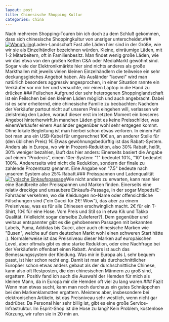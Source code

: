 ```yaml
---
layout: post
title: Chinesische Shopping Kultur
categories: China
---
```

Nach mehreren Shopping-Touren bin ich doch zu dem Schluß gekommen, dass sich chinesische Shoppingkultur von unsriger unterscheidet.### [![](http://news.xinhuanet.com/english/2008-07/30/xinsrc_352070530153454618211.jpg "Wangfujing ")](http://news.xinhuanet.com/english/2008-07/30/content_8857533.htm)Laden-Landschaft
Fast alle Läden hier sind in der Größe, wie wir sie als Einzelhändler bezeichnen würden. Kleine, einräumige Läden, mit 1-2 Mitarbeitern, oft in Familienbesitz. Man findet wenig große Läden, wie wir das etwa von den großen Ketten C&amp;A oder MediaMarkt gewöhnt sind. Sogar viele der Elektronikmärkte hier sind nichts anderes als große Markthallen mit jeweils vielen kleinen Einzelhändlern die teilweise ein sehr deckungsgleiches Angebot haben. Als Ausländer "laowei" wird man natürlich besonders aggressiv angesprochen, in einer Situation rannte ein Verkäufer vor mir her und versuchte, mir einen Laptop in die Hand zu drücken.### Feilschen
Aufgrund der sehr heterogenen Shoppinglandschaft ist ein Feilschen bei den kleinen Läden möglich und auch angebracht. Dabei ist es sehr erheiternd, eine chinesische Familie zu beobachten: Nachdem der Verkäufer partout nicht auf unseren Preis eingehen will, verlassen wir zielstrebig den Laden, worauf dieser erst im letzten Moment ein besseres Angebot hinterherwirft.In manchen Läden gibt es keine Preisschilder, was einemVerkäufer einem Ausländer gegenüber wohl sehr entgegen kommt. Ohne lokale Begleitung ist man hierbei schon etwas verloren. In einem Fall bot man uns ein USB-Kabel für umgerechnet 10€ an, an anderer Stelle für (den üblichen Preis) 1€.Etwas gewöhnungsbedürftig ist das Rabatt-System. Anders als in Europa, wo wir in Prozent-Reduktion, also 30% Rabatt, heißt, 30% weniger bezahlen, läuft das hier anders: Einerseits basiert die Angabe auf einem "Prodecis", einem 10er-System: "1" bedeutet 10%, "10" bedeutet 100%. Andererseits wird nicht die Reduktion, sondern der finale zu zahlende Prozentsatz genannt. Eine Angabe von "7.5" bedeute nach unserem System also 25% Rabatt.### Preisspannen und Ladenqualität
[![](http://farm4.static.flickr.com/3323/3521428652_c42a24b371.jpg "Typische Einkaufspassage")](http://www.flickr.com/photos/dcmaster/3521428652/)Wie nicht anders zu erwarten, kann man hier eine Bandbreite aller Preisspannen und Marken finden. Einerseits eine relativ dreckige und unsaubere Einkaufs-Passage, in der sogar Mopeds/E-Fahrräder verkehren, wo die Kleidungen no-Name oder offensichtliche Fälschungen sind ("ein Gucci für 2€! Wow"), das aber zu einem Preisniveau, was es für alle Chinesen erschwinglich macht. 2€ für ein T-Shirt, 10€ für eine Hose. Vom Preis und Stil so in etwa Kik und Takko Qualität. (Vielleicht sogar derselbe Zulieferer?). Dem gegenüber und weitaus entspannter gibt es die gehobeneren Passagen mit bekannten Labels, Puma, Addidas bis Gucci, aber auch chinesische Marken wie "Busen", welche auf dem deutschen Markt wohl einen schweren Start hätte :). Normalerweise ist das Preisniveau dieser Marken auf europäischen Level, aber oftmals gibt es eine starke Reduktion, oder eine Nachfrage bei der Verkäuferin offenbart einen Rabatt. Anders ist auch das Bemessungssystem der Kleidung. Was mir in Europa als L sehr bequem passt, ist hier schon recht eng. Damit ist man als durchschnittlicher Europäer schon etwas anders gebaut als der durchschnittliche Chinese, kann also oft Restposten, die den chinesischen Männern zu groß sind, ergattern. Positiv fand ich auch die Auswahl der Hemden für mich als kleinen Mann, da in Europa mir die Hemden oft viel zu lang waren.### Fazit
Wenn man etwas sucht, kann man noch durchaus ein gutes Schnäppchen bei den Markenklamotten ergattern. Meistens aber, insbesondere bei elektronischen Artikeln, ist das Preisniveau sehr westlich, wenn nicht gar dadrüber. Da Personal hier sehr billig ist, gibt es eine große Service-Infrastruktur. Im Esprit-Shop ist die Hose zu lang? Kein Problem, kostenlose Kürzung, wir rufen sie in 20 min an.
